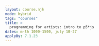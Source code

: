 ```yaml
---
layout: course.njk
mode: hybrid
tags: "courses"
title: >
  programming for artists: intro to p5*js
dates: m-th 1000-1500, july 10-27
applyBy: 7.1.23
---
```

